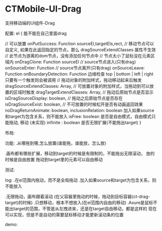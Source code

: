 # CTMobile-UI-Drag
支持移动端的UI组件-Drag










配置:
el
{
   能不能在自己里面drag
   
   
   
   
   
   
   // 可以放置
   onPutSuccess: Function sourceEl,targetEls,rect,
   // 移动节点可以自定义, 如果在此返回指定的节点，那么 dragSourceExtendClasses 属性不生效
   // 此节点为游离的dom节点，没有添加任何节点中
   // 节点太小了鼠标没在元素区域内
   onDragClone: Function sourceEl
   // source节点进入(只有drag)
   onSourceEnter: Function
   // source节点离开(只有drag) 
   onSourceLeave: Function
   onBoundaryDetection: Function 边缘检查 top | bottom | left | right 只要有一个触发则会被调用
   // 拖动对象的附加样式，拖动移动起来后触发
   dragSourceExtendClasses: Array,
   // 可放置对象的附加样式，当拖动到可以放置的区域时触发
   dragTargetExtendClasses: Array,
   // 拖动后原始节点是否显示
   isDragSourceDisplay: boolean,
   // 拖动之后原始节点是否存在
   isDragSourceExist: boolean,
   // 不可放置的时候松开是否有动画返回效果
   noDragReturnAnimate: boolean,
   inclusionRelation: boolean 加入如果source和target为包含关系，则不能放入
   isFree: boolean 是否是自由模式，自由模式只能拖动, 移动 (未实现)
   infinite : boolean 是否无限扩展(不能拖出target)
}

布局:
  <div class="ct-drag-source"></div>
  <div class="ct-drag-target"></div>

功能:
 .从哪拖到哪,怎么放置(谁能拖，谁能放，怎么放)
 
 .画布都有哪些扩展，移动到target的时候是有限制的，不能拖出无限滚动，
                  放的时候是自由放置
                  拖动到target里的元素可以自由移动
 
测试:

log:
 .在el范围内拖动，而不是全局拖动
 .加入如果source和target为包含关系，则不能放入
 
 .无限拖动，画布跟着滚动 (在父容器里拖动的时候，拖动到目标容器(ct-drag-target)的时候)
 .只想移动，根本不想放入(在el范围内自由的移动)
 .Axure是鼠标不能出target的范围，不管是从左拽进来，还是在target自由移动，都是这样的
  现在可以实现，但是不是自动的需要鼠标移动才能更新滚动条的位置
 
demo:
 